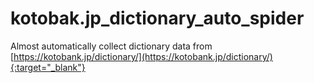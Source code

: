 # kotobak.jp_dictionary_auto_spider
Almost automatically collect dictionary data from [https://kotobank.jp/dictionary/](https://kotobank.jp/dictionary/){:target="_blank"}

